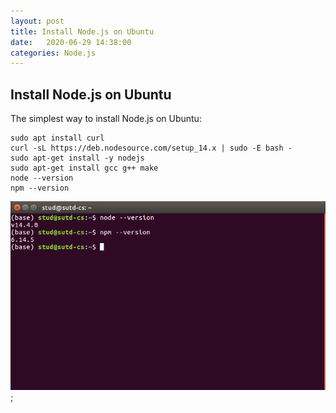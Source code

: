 ```yaml
---
layout: post
title: Install Node.js on Ubuntu
date:   2020-06-29 14:38:00
categories: Node.js
---
```


## Install Node.js on Ubuntu

The simplest way to install Node.js on Ubuntu:

```
sudo apt install curl
curl -sL https://deb.nodesource.com/setup_14.x | sudo -E bash -
sudo apt-get install -y nodejs
sudo apt-get install gcc g++ make
node --version
npm --version
```

![node.js](/assets/nodejs.png);